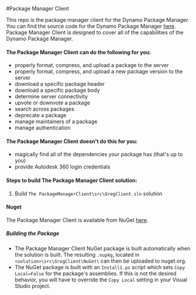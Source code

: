 #Package Manager Client

This repo is the package manager client for the Dynamo Package Manager.  You can find the source code for the Dynamo Package Manager [here](https://github.com/pboyer/GReg/).  Package Manager Client is designed to cover all of the capabilities of the Dynamo Package Manager.  

#### The Package Manager Client can do the following for you:

* properly format, compress, and upload a package to the server
* properly format, compress, and upload a new package version to the server
* download a specific package header
* download a specific package body
* determine server connectivity
* upvote or downvote a package
* search across packages
* deprecate a package
* manage maintainers of a package
* manage authentication

#### The Package Manager Client doesn't do this for you:

* magically find all of the dependencies your package has (that's up to you)
* provide Autodesk 360 login credentials

#### Steps to build The Package Manager Client solution:

1. Build `The PackageManagerClient\src\GregClient.sln` solution

#### Nuget
The Package Manager Client is available from NuGet [here](https://www.nuget.org/packages/Greg/). 
##### Building the Package
- The Package Manager Client NuGet package is built automatically when the solution is built. The resulting `.nupkg`, located in `<solution>\src\GregClient\NuGet\` can then be uploaded to nuget.org.
- The NuGet package is built with an `Install1.ps` script which sets `Copy Local=False` for the package's assemblies. If this is not the desired behavior, you will have to override the `Copy Local` setting in your Visual Studio project.


